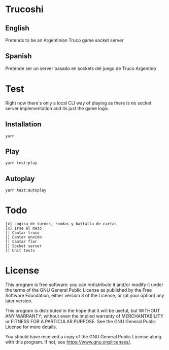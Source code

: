 # Trucoshi

## English 
Pretends to be an Argentinian Truco game socket server

## Spanish
Pretende ser un server basado en sockets del juego de Truco Argentino

# Test
Right now there's only a local CLI way of playing as there is no socket server implementation and its just the game logic.

## Installation
`yarn`

## Play
`yarn test:play`

## Autoplay
`yarn test:autoplay`

# Todo    
    [x] Logica de turnos, rondas y battalla de cartas
    [x] Irse al mazo
    [] Cantar truco
    [] Cantar envido
    [] Cantar flor
    [] Socket server
    [] Unit tests

# License 

This program is free software: you can redistribute it and/or modify it under the terms of the GNU General Public License as published by the Free Software Foundation, either version 3 of the License, or (at your option) any later version.

This program is distributed in the hope that it will be useful, but WITHOUT ANY WARRANTY; without even the implied warranty of MERCHANTABILITY or FITNESS FOR A PARTICULAR PURPOSE. See the GNU General Public License for more details.

You should have received a copy of the GNU General Public License along with this program. If not, see <https://www.gnu.org/licenses/>.
